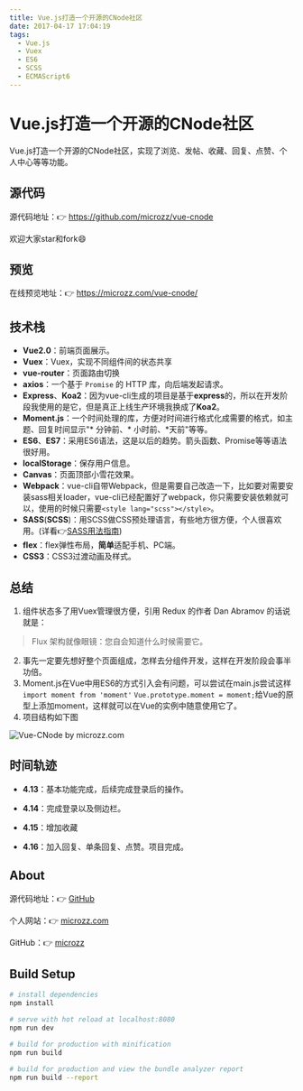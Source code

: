 ```yaml
---
title: Vue.js打造一个开源的CNode社区
date: 2017-04-17 17:04:19
tags:
  - Vue.js
  - Vuex
  - ES6
  - SCSS
  - ECMAScript6
---
```


# Vue.js打造一个开源的CNode社区

Vue.js打造一个开源的CNode社区，实现了浏览、发帖、收藏、回复、点赞、个人中心等等功能。

## 源代码
源代码地址：👉 https://github.com/microzz/vue-cnode

欢迎大家star和fork😄

## 预览
在线预览地址：👉 https://microzz.com/vue-cnode/


## 技术栈
* **Vue2.0**：前端页面展示。
* **Vuex**：Vuex，实现不同组件间的状态共享
* **vue-router**：页面路由切换
* **axios**：一个基于 `Promise` 的 HTTP 库，向后端发起请求。
* **Express**、**Koa2**：因为vue-cli生成的项目是基于**express**的，所以在开发阶段我使用的是它，但是真正上线生产环境我换成了**Koa2**。
* **Moment.js**：一个时间处理的库，方便对时间进行格式化成需要的格式，如主题、回复时间显示"* 分钟前、* 小时前、*天前"等等。
* **ES6**、**ES7**：采用ES6语法，这是以后的趋势。箭头函数、Promise等等语法很好用。
* **localStorage**：保存用户信息。
* **Canvas**：页面顶部小雪花效果。
* **Webpack**：vue-cli自带Webpack，但是需要自己改造一下，比如要对需要安装sass相关loader，vue-cli已经配置好了webpack，你只需要安装依赖就可以，使用的时候只需要`<style lang="scss"></style>`。
* **SASS**(**SCSS**)：用SCSS做CSS预处理语言，有些地方很方便，个人很喜欢用。(详看👉[SASS用法指南](https://microzz.com/2017/03/18/sass/))
* **flex**：flex弹性布局，**简单**适配手机、PC端。
* **CSS3**：CSS3过渡动画及样式。

## 总结
1. 组件状态多了用Vuex管理很方便，引用 Redux 的作者 Dan Abramov 的话说就是：
> Flux 架构就像眼镜：您自会知道什么时候需要它。

2. 事先一定要先想好整个页面组成，怎样去分组件开发，这样在开发阶段会事半功倍。
3. Moment.js在Vue中用ES6的方式引入会有问题，可以尝试在main.js尝试这样`import moment from 'moment'` `Vue.prototype.moment = moment;`给Vue的原型上添加moment，这样就可以在Vue的实例中随意使用它了。
4. 项目结构如下图

![Vue-CNode by microzz.com](https://icdn.microzz.com/20170417_vue_cnode/vue_cnode.png)



## 时间轨迹
* **4.13**：基本功能完成，后续完成登录后的操作。

* **4.14**：完成登录以及侧边栏。

* **4.15**：增加收藏

* **4.16**：加入回复、单条回复、点赞。项目完成。


## About
源代码地址：👉 [GitHub](https://github.com/microzz/vue-cnode)

个人网站：👉 [microzz.com](https://microzz.com/)

GitHub：👉 [microzz](https://github.com/microzz)

## Build Setup

``` bash
# install dependencies
npm install

# serve with hot reload at localhost:8080
npm run dev

# build for production with minification
npm run build

# build for production and view the bundle analyzer report
npm run build --report
```


